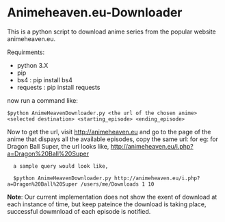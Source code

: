 # Animeheaven.eu-Downloader

This is a python script to download anime series from the popular website animeheaven.eu.

Requirments:
* python 3.X
* pip
* bs4      :  pip install bs4
* requests :  pip install requests

now run a command like:

`$python AnimeHeavenDownloader.py <the url of the chosen anime> <selected destination> <starting_episode> <ending_episode>`
  
Now to get the url, visit http://animeheaven.eu and go to the page of the anime that dispays all the available episodes,
copy the same url:
  for eg:
    for Dragon Ball Super, the url looks like,
      http://animeheaven.eu/i.php?a=Dragon%20Ball%20Super
      
      a sample query would look like,
      
      $python AnimeHeavenDownloader.py http://animeheaven.eu/i.php?a=Dragon%20Ball%20Super /users/me/Downloads 1 10
     
**Note**: Our current implementation does not show the exent of download at each instance of time, but keep pateince the download is taking place, successful dowmnload of each episode is notified. 


